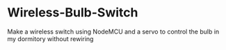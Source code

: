 # Wireless-Bulb-Switch
Make a wireless switch using NodeMCU and a servo to control the bulb in my dormitory without rewiring
